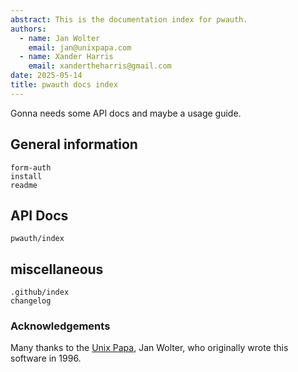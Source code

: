 ```yaml
---
abstract: This is the documentation index for pwauth.
authors:
  - name: Jan Wolter
    email: jan@unixpapa.com
  - name: Xander Harris
    email: xandertheharris@gmail.com
date: 2025-05-14
title: pwauth docs index
---
```


Gonna needs some API docs and maybe a usage guide.

## General information

```{toctree}
form-auth
install
readme
```

## API Docs

```{toctree}
pwauth/index
```

## miscellaneous

```{toctree}
.github/index
changelog
```

### Acknowledgements

Many thanks to the [Unix Papa](https://www.unixpapa.com), Jan Wolter, who
originally wrote this software in 1996.

```{sectionauthor} Xander Harris <xandertheharris@gmail.com>

```

```{sectionauthor} Jan Wolter <jan@unixpapa.com>

```
